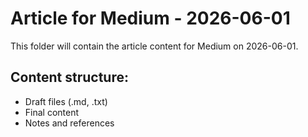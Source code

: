 # Article for Medium - 2026-06-01

This folder will contain the article content for Medium on 2026-06-01.

## Content structure:
- Draft files (.md, .txt)
- Final content
- Notes and references
